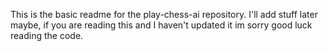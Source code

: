 This is the basic readme for the play-chess-ai repository. I'll add stuff later maybe, if you are reading this and I haven't updated it im sorry good luck reading the code.
